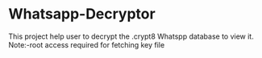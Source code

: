 # Whatsapp-Decryptor
This project help user to decrypt the .crypt8 Whatspp database to view it.
Note:-root access required for fetching key file
